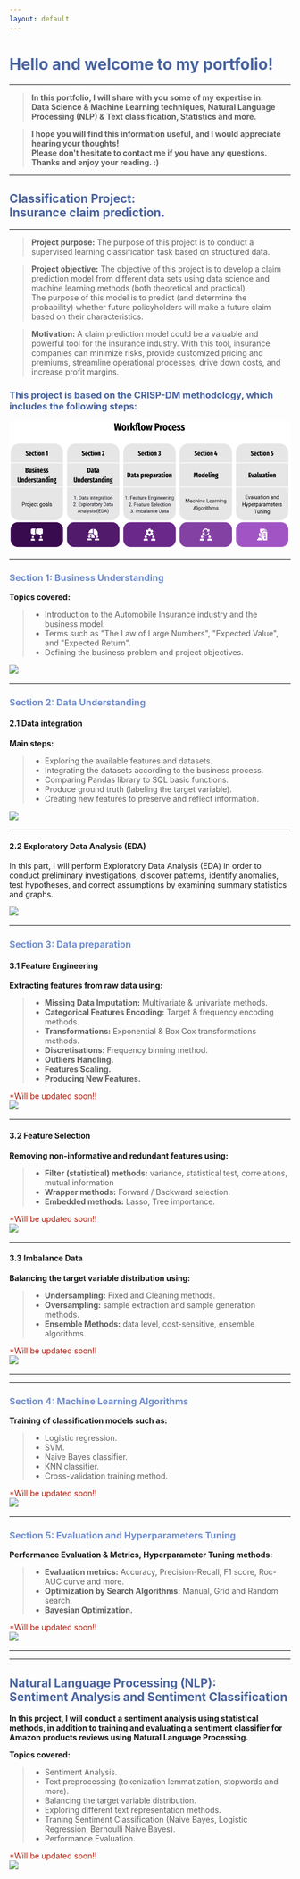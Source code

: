```yaml
---
layout: default
---
```



# <span style="color:#4863A0">Hello and welcome to my portfolio!</span>
------------------------------------------------------------

>**In this portfolio, I will share with you some of my expertise in: <br>
>Data Science & Machine Learning techniques, Natural Language Processing (NLP) & Text classification, Statistics and more.** <br>

>**I hope you will find this information useful, and I would appreciate hearing your thoughts! <br>
>Please don't hesitate to contact me if you have any questions. <br>
>Thanks and enjoy your reading. :)**

------------------------------------------------------------
## <span style="color:#4863A0">Classification Project:<br> Insurance claim prediction.</span>
------------------------------------------------------------
> **Project purpose:** The purpose of this project is to conduct a supervised learning classification task based on structured data.  <br>

> **Project objective:** The objective of this project is to develop a claim prediction model from different data sets using data science and machine learning  methods (both theoretical and practical).<br> The purpose of this model is to predict (and determine the probability) whether future policyholders will make a future claim based on their characteristics.

> **Motivation:** A claim prediction model could be a valuable and powerful tool for the insurance industry. With this tool, insurance companies can minimize risks, provide customized pricing and premiums, streamline operational processes, drive down costs, and increase profit margins.

### <span style="color:#4863A0">This project is based on the CRISP-DM methodology, which includes the following steps:</span>
![](/assets/img/wf1.png)
                                                      
------------------------------------------------------------

### <span style="color:#728FCE">Section 1: Business Understanding</span>
**Topics covered:**
>- Introduction to the Automobile Insurance industry and the business model.
>- Terms such as "The Law of Large Numbers", "Expected Value", and "Expected Return".
>- Defining the business problem and project objectives.


[![](https://img.shields.io/badge/GitHub-Business%20Understanding%20explanation-blue?logo=Github)](https://github.com/Roni-N/Insurance-claim-prediction/blob/gh-pages/Section%201%20Business%20Understanding/(ICP)%200.%20Business%20Understanding1%20(5).ipynb)

------------------------------------------------------------
### <span style="color:#728FCE">Section 2: Data Understanding</span>
#### **2.1 Data integration**
**Main steps:**
>- Exploring the available features and datasets.
>- Integrating the datasets according to the business process.
>- Comparing Pandas library to SQL basic functions.
>- Produce ground truth (labeling the target variable). 
>- Creating new features to preserve and reflect information.

[![](https://img.shields.io/badge/GitHub-2.1%20Data%20integration%20Code-blue?logo=Github)](https://github.com/Roni-N/Insurance-claim-prediction/blob/gh-pages/Section%202%20Data%20Understanding/2.1%20Data%20integration/(ICP)%201.%20Data%20Grouping%20and%20Aggregation%20(2).ipynb)

************************************************************

#### **2.2 Exploratory Data Analysis (EDA)** 

In this part, I will perform Exploratory Data Analysis (EDA) in order to conduct preliminary investigations, discover patterns, identify anomalies, test hypotheses, and correct assumptions by examining summary statistics and graphs.


[![](https://img.shields.io/badge/GitHub-2.2%20Exploratory%20Data%20Analysis%20Code-blue?logo=Github)](https://github.com/Roni-N/Insurance-claim-prediction/blob/gh-pages/Section%202%20Data%20Understanding/2.2%20Exploratory%20Data%20Analysis%20(EDA)/(ICP)%202.%20EDA%20-%20Exploratory%20Data%20Analysis%20.ipynb)

***

### <span style="color:#728FCE">Section 3: Data preparation </span>

#### **3.1 Feature Engineering** 

**Extracting features from raw data using:**
>- **Missing Data Imputation:** Multivariate & univariate methods.
>- **Categorical Features Encoding:** Target & frequency encoding methods.
>- **Transformations:** Exponential & Box Cox transformations methods.
>- **Discretisations:** Frequency binning method.
>- **Outliers Handling.** 
>- **Features Scaling.**
>- **Producing New Features.**

<span style="color:#B21807"> *Will be updated soon!!</span> <br>
[![](https://img.shields.io/badge/GitHub-3.1%20Feature%20Engineering%20Code-red?logo=Github)]()

************************************************************
#### **3.2 Feature Selection** 

**Removing non-informative and redundant features using:**
>- **Filter (statistical) methods:** variance, statistical test, correlations, mutual information
>- **Wrapper methods:** Forward / Backward selection.
>- **Embedded methods:** Lasso, Tree importance.

<span style="color:#B21807"> *Will be updated soon!!</span> <br>
[![](https://img.shields.io/badge/GitHub-3.2%20Feature%20Selection%20Code-red?logo=Github)]()

************************************************************
#### **3.3 Imbalance Data** 

**Balancing the target variable distribution using:**
>- **Undersampling:** Fixed and Cleaning methods.
>- **Oversampling:** sample extraction and sample generation methods.
>- **Ensemble Methods:** data level, cost-sensitive, ensemble algorithms.

<span style="color:#B21807"> *Will be updated soon!!</span> <br>
[![](https://img.shields.io/badge/GitHub-3.3%20Imbalance%20Data%20Code-red?logo=Github)]()

************************************************************

------------------------------------------------------------
### <span style="color:#728FCE">Section 4: Machine Learning Algorithms </span> <br>
**Training of classification models such as:**
>- Logistic regression.
>- SVM.
>- Naive Bayes classifier. 
>- KNN classifier. 
>- Cross-validation training method.

<span style="color:#B21807"> *Will be updated soon!!</span> <br>
[![](https://img.shields.io/badge/GitHub-4%20ML%20Modeling%20Code-red?logo=Github)]()

------------------------------------------------------------
### <span style="color:#728FCE">Section 5: Evaluation and Hyperparameters Tuning  </span><br>

**Performance Evaluation & Metrics, Hyperparameter Tuning methods:**
>- **Evaluation metrics:** Accuracy, Precision-Recall, F1 score, Roc-AUC curve and more.
>- **Optimization by Search Algorithms:** Manual, Grid and Random search.
>- **Bayesian Optimization.**

<span style="color:#B21807"> *Will be updated soon!!</span> <br>
[![](https://img.shields.io/badge/GitHub-5%20Evaluation%20and%20Hyperparameters%20Tuning%20Code-red?logo=Github)]()

------------------------------------------------------------



------------------------------------------------------------
## <span style="color:#4863A0">Natural Language Processing (NLP): <br> Sentiment Analysis and Sentiment Classification</span> <br>
**In this project, I will conduct a sentiment analysis using statistical methods, in addition to training and evaluating a sentiment classifier for Amazon products reviews using Natural Language Processing.** <br>

**Topics covered:**
>- Sentiment Analysis.
>- Text preprocessing (tokenization lemmatization, stopwords and more).
>- Balancing the target variable distribution.
>- Exploring different text representation methods.
>- Traning Sentiment Classification (Naive Bayes, Logistic Regression, Bernoulli Naive Bayes).
>- Performance Evaluation.

<span style="color:#B21807"> *Will be updated soon!!</span> <br>
[![](https://img.shields.io/badge/GitHub-%20Sentiment%20Analysis%20And%20Classification%20Code-red?logo=Github)]()


